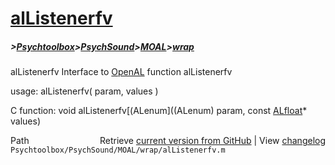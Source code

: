 # [alListenerfv](alListenerfv)
##### >[Psychtoolbox](Psychtoolbox)>[PsychSound](PsychSound)>[MOAL](MOAL)>[wrap](wrap)

alListenerfv  Interface to [OpenAL](OpenAL) function alListenerfv  
  
usage:  alListenerfv( param, values )  
  
C function:  void alListenerfv[(ALenum]((ALenum) param, const [ALfloat](ALfloat)\* values)  




<div class="code_header" style="text-align:right;">
  <span style="float:left;">Path&nbsp;&nbsp;</span> <span class="counter">Retrieve <a href=
  "https://raw.github.com/Psychtoolbox-3/Psychtoolbox-3/beta/Psychtoolbox/PsychSound/MOAL/wrap/alListenerfv.m">current version from GitHub</a> | View <a href=
  "https://github.com/Psychtoolbox-3/Psychtoolbox-3/commits/beta/Psychtoolbox/PsychSound/MOAL/wrap/alListenerfv.m">changelog</a></span>
</div>
<div class="code">
  <code>Psychtoolbox/PsychSound/MOAL/wrap/alListenerfv.m</code>
</div>

